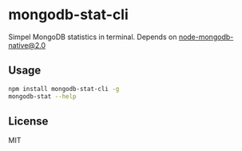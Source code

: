 # mongodb-stat-cli

Simpel MongoDB statistics in terminal. Depends on [node-mongodb-native@2.0](https://github.com/mongodb/node-mongodb-native)

## Usage

```bash
npm install mongodb-stat-cli -g
mongodb-stat --help
```

## License

MIT
